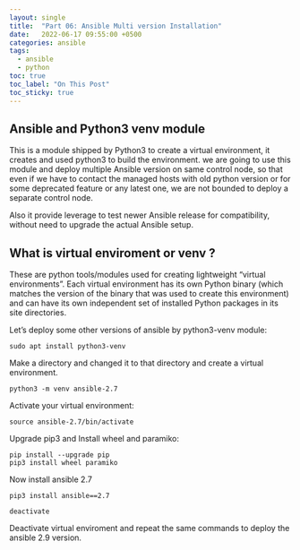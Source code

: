```yaml
---
layout: single
title:  "Part 06: Ansible Multi version Installation"
date:   2022-06-17 09:55:00 +0500
categories: ansible
tags:
  - ansible
  - python
toc: true
toc_label: "On This Post"
toc_sticky: true
---
```


## Ansible and Python3 venv module
This is a module shipped by Python3 to create a virtual environment, it creates and used python3 to build the environment. we are going to use this module and deploy multiple Ansible version on same control node, so that even if we have to contact the managed hosts with old python version or for some deprecated feature or any latest one, we are not bounded to deploy a separate control node.

Also it provide leverage to test newer Ansible release for compatibility, without need to upgrade the actual Ansible setup.

## What is virtual enviroment or venv ?

These are python tools/modules used for creating lightweight “virtual environments”. Each virtual environment has its own Python binary (which matches the version of the binary that was used to create this environment) and can have its own independent set of installed Python packages in its site directories.

Let’s deploy some other versions of ansible by python3-venv module:

```terminal
sudo apt install python3-venv
```

Make a directory and changed it to that directory and create a virtual environment.

```terminal
python3 -m venv ansible-2.7
```

Activate your virtual environment:

```terminal
source ansible-2.7/bin/activate
```

Upgrade pip3 and Install wheel and paramiko:

```terminal
pip install --upgrade pip
pip3 install wheel paramiko
```

Now install ansible 2.7

```terminal
pip3 install ansible==2.7
```

```terminal
deactivate
```

Deactivate virtual enviroment and repeat the same commands to deploy the ansible 2.9 version.
